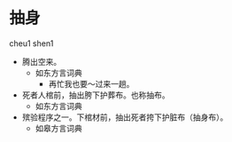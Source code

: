 # 抽身
cheu1 shen1
+ 腾出空来。
  * 如东方言词典
    - 再忙我也要～过来一趟。
+ 死者人棺前，抽出胯下护葬布。也称抽布。
  * 如东方言词典
+ 殡验程序之一。下棺材前，抽出死者挎下护脏布（抽身布）。
  * 如皋方言词典
